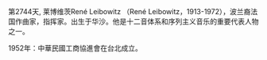 第2744天, 莱博维茨René Leibowitz （René Leibowitz，1913-1972），波兰裔法国作曲家，指挥家。出生于华沙。他是十二音体系和序列主义音乐的重要代表人物之一。

1952年：中華民國工商協進會在台北成立。